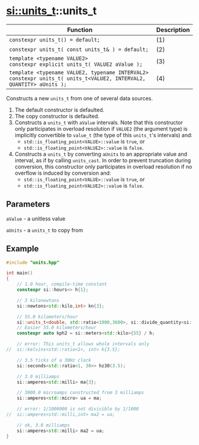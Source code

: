 # [si::units_t](../units_t.md)::units_t

Function | Description
---------|----------
`constexpr units_t() = default;` | (1)
`constexpr units_t( const units_t& ) = default;` | (2)
`template <typename VALUE2>`<br>`constexpr explicit units_t( VALUE2 aValue );` | (3)
`template <typename VALUE2, typename INTERVAL2>`<br>`constexpr units_t( units_t<VALUE2, INTERVAL2, QUANTITY> aUnits );` | (4)

Constructs a new `units_t` from one of several data sources.
1. The default constructor is defaulted.
2. The copy constructor is defaulted.
3. Constructs a `units_t` with `aValue` intervals. Note that this constructor only participates in overload resolution if `VALUE2` (the argument type) is implicitly convertible to `value_t` (the type of this `units_t`'s intervals) and:
   * `std::is_floating_point<VALUE>::value` is `true`, or
   * `std::is_floating_point<VALUE2>::value` is `false`.
4. Constructs a `units_t` by converting `aUnits` to an appropriate value and interval, as if by calling `units_cast`. In order to prevent truncation during conversion, this constructor only participates in overload resolution if no overflow is induced by conversion and:
   * `std::is_floating_point<VALUE>::value` is `true`, or
   * `std::is_floating_point<VALUE2>::value` is `false`.

## Parameters
`aValue` - a unitless value

`aUnits` - a `units_t` to copy from

## Example
```c++
#include "units.hpp"

int main()
{
    // 1.0 hour, compile-time constant
    constexpr si::hours<> h{1};

    // 3 kilonewtons
    si::newtons<std::kilo,int> kn{3};

    // 55.0 kilometers/hour
    si::units_t<double, std::ratio<1000,3600>, si::divide_quantity<si::distance, si::time>> kph{55};
    // Easier 55.0 kilometers/hour
    constexpr auto kph2 = si::meters<std::kilo>{55} / h;

    // error: This units_t allows whole intervals only
//  si::kelvins<std::ratio<1>, int> k{3.5};

    // 3.5 ticks of a 30Hz clock
    si::seconds<std::ratio<1, 30>> hz30(3.5);

    // 3.0 milliamps
    si::amperes<std::milli> ma{3};

    // 3000.0 microamps constructed from 3 milliamps
    si::amperes<std::micro> ua = ma;

    // error: 1/1000000 is not divisible by 1/1000
//  si::amperes<std::milli,int> ma2 = ua;

    // ok, 3.0 milliamps
    si::amperes<std::milli> ma2 = ua;
}
```
